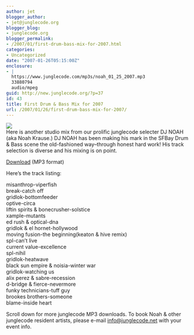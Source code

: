 ```yaml
---
author: jet
blogger_author:
- jet@junglecode.org
blogger_blog:
- junglecode.org
blogger_permalink:
- /2007/01/first-drum-bass-mix-for-2007.html
categories:
- Uncategorized
date: "2007-01-26T05:15:00Z"
enclosure:
- |
  https://www.junglecode.com/mp3s/noah_01_25_2007.mp3
  33880794
  audio/mpeg
guid: http://new.junglecode.org/?p=37
id: 43
title: First Drum & Bass Mix for 2007
url: /2007/01/26/first-drum-bass-mix-for-2007/
---
```


[![](https://www.junglecode.com/images/blog/noah_junglecode_thumb.jpg)](https://www.junglecode.com/images/blog/noah_junglecode.jpg)  
Here is another studio mix from our prolific junglecode selecter DJ NOAH (aka Noah Krause.) DJ NOAH has been making his mark in the SFBay Drum & Bass scene the old-fashioned way–through honest hard work! His track selection is diverse and his mixing is on point.

[Download](https://www.junglecode.com/mp3s/noah_01_25_2007.mp3) (MP3 format)

Here’s the track listing:

misanthrop-viperfish  
break-catch off  
gridlok-bottomfeeder  
optive-circa  
liftin spirits & bonecrusher-solstice  
xample-mutants  
ed rush & optical-dna  
gridlok & el hornet-hollywood  
moving fusion-the beginning(keaton & hive remix)  
spl-can’t live  
current value-excellence  
spl-nihil  
gridlok-heatwave  
black sun empire & noisia-winter war  
gridlok-watching us  
alix perez & sabre-recession  
d-bridge & fierce-nevermore  
funky technicians-tuff guy  
brookes brothers-someone  
blame-inside heart

Scroll down for more junglecode MP3 downloads. To book Noah & other junglecode resident artists, please e-mail <info@junglecode.net> with your event info.
